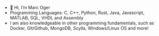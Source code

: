 - 👋 Hi, I’m Marc Oger
- Programming Languages: C, C++, Python, Rust, Java, Javascript, MATLAB, SQL, VHDL and Assembly
- I am also knowledgeable in other programming fundamentals, such as Docker, Git/Github, MongoDB, Scylla, Windows/Linux OS and more!


<!--
<div align="left">
  <a href="https://github.com/loloolk">
    <img height="150em" src="https://github-readme-stats.vercel.app/api?username=loloolk&show_icons=true&theme=material-palenight&include_all_commits=true&count_private=true"/>
    <br>
    <img height="150em" src="https://github-readme-stats.vercel.app/api/top-langs/?username=loloolk&layout=compact&langs_count=7&theme=material-palenight"/>
  </a>
</div>
-->
